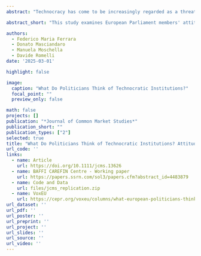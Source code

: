 ```yaml
---
abstract: "Technocracy has come to be increasingly regarded as a threat to representative democracy. Significant attention has thus been recently devoted to exploring public preferences towards technocratic institutions. Elected policy-makers' attitudes have instead not been investigated as systematically. This article fills this gap by examining politicians' views on central banks. Based on an original elite survey of the Members of the European Parliament (MEPs), we gauged elected policy-makers' attitudes towards the mandate and policy conduct of the European Central Bank (ECB). Our findings show that the political orientation of politicians largely drives attitudes towards the ECB's institutional mandate. Interestingly, the findings from two experiments embedded in the survey also show that the attitudes of MEPs are not as static as ideological orientations would lead us to expect. The information set to which politicians are exposed significantly shapes their views on both the ECB's mandate and its policy conduct, but less on ECB independence."

abstract_short: "This study examines European Parliament members' attitudes towards the European Central Bank's mandate and policies, finding that political ideology largely influences these views. Experimental results show that politicians' opinions on the ECB are not fixed and can be significantly influenced by the information they receive, particularly regarding the bank's mandate and policy conduct."

authors:
  - Federico Maria Ferrara
  - Donato Masciandaro
  - Manuela Moschella
  - Davide Romelli
date: '2025-03-01'

highlight: false

image:
  caption: "What Do Politicians Think of Technocratic Institutions?"
  focal_point: ""
  preview_only: false

math: false
projects: []
publication: "*Journal of Common Market Studies*"
publication_short: ""
publication_types: ["2"]
selected: true
title: "What Do Politicians Think of Technocratic Institutions? Attitudes in the European Parliament Towards the European Central Bank"
url_code: ''
links:
  - name: Article
    url: https://doi.org/10.1111/jcms.13626
  - name: BAFFI CAREFIN Centre - Working paper
    url: https://papers.ssrn.com/sol3/papers.cfm?abstract_id=4483879
  - name: Code and Data
    url: files/jcms_replication.zip
  - name: VoxEU
    url: https://cepr.org/voxeu/columns/what-european-politicians-think-ecb-experimental-evidence
url_dataset: ''
url_pdf: ''
url_poster: ''
url_preprint: ''
url_project: ''
url_slides: ''
url_source: ''
url_video: ''
---
```

